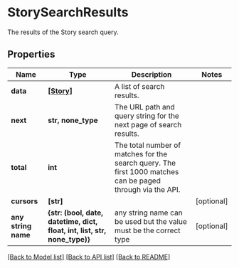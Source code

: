 # StorySearchResults

The results of the Story search query.
## Properties
Name | Type | Description | Notes
------------ | ------------- | ------------- | -------------
**data** | [**[Story]**](Story.md) | A list of search results. | 
**next** | **str, none_type** | The URL path and query string for the next page of search results. | 
**total** | **int** | The total number of matches for the search query. The first 1000 matches can be paged through via the API. | 
**cursors** | **[str]** |  | [optional] 
**any string name** | **{str: (bool, date, datetime, dict, float, int, list, str, none_type)}** | any string name can be used but the value must be the correct type | [optional]

[[Back to Model list]](../README.md#documentation-for-models) [[Back to API list]](../README.md#documentation-for-api-endpoints) [[Back to README]](../README.md)


